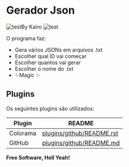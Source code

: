 
# Gerador Json 

![test](https://img.icons8.com/ultraviolet/2x/json.png)By Kairo ![test](https://img.icons8.com/ultraviolet/2x/json.png)


O programa faz:
- Gera vários JSONs em arquivos .txt
- Escolher qual ID vai começar
- Escolher quantos vai gerar
- Escolher o nome do .txt
- ✨Magic ✨


## Plugins

Os seguintes plugins são utilizados:

| Plugin | README |
| ------ | ------ |
| Colorama | [plugins/github/README.rst][RDcl] |
| GitHub | [plugins/github/README.md][PlGh] |



**Free Software, Hell Yeah!**

[//]: # (These are reference links used in the body of this note and get stripped out when the markdown processor does its job. There is no need to format nicely because it shouldn't be seen. Thanks SO - http://stackoverflow.com/questions/4823468/store-comments-in-markdown-syntax)

   [PlGh]: <https://github.com/joemccann/dillinger/tree/master/plugins/github/README.md>

 [RDcl]: <https://github.com/tartley/colorama/blob/master/README.rst>
